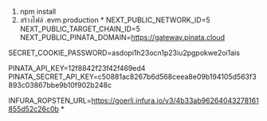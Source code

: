 1. npm install
2. สร้างไฟล์ .evm.production 
\* NEXT_PUBLIC_NETWORK_ID=5   
NEXT_PUBLIC_TARGET_CHAIN_ID=5
NEXT_PUBLIC_PINATA_DOMAIN=https://gateway.pinata.cloud

SECRET_COOKIE_PASSWORD=asdopi1h23ocn1p23iu2pgpokwe2oi1ais

PINATA_API_KEY=12f8842f23f42f469ed4
PINATA_SECRET_API_KEY=c50881ac8267b6d568ceea8e09b194105d563f3893c03867bbe9b10f902b248c

INFURA_ROPSTEN_URL=https://goerli.infura.io/v3/4b33ab96264043278161855d52c26c0b
\*
